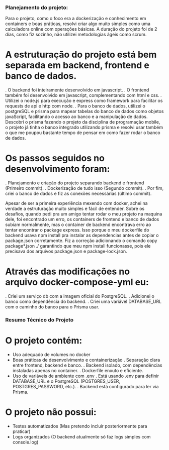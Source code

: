 ### Planejamento do projeto:

Para o projeto, como o foco era a dockerização e conhecimento em containers e boas práticas, resolvi criar algo muito simples como uma calculadora online com operações básicas.
A duração do projeto foi de 2 dias, como fiz sozinho, não utilizei metodologias ágeis como scrum.

# A estruturação do projeto está bem separada em backend, frontend e banco de dados.

. O backend foi inteiramente desenvolvido em javascript.
. O frontend também foi desenvolvido em javascript, complementando com html e css.
. Utilizei o node.js para execução e express como framework para facilitar os requests de api e http com node.
. Para o banco de dados, utilizei o postgreSQL e prisma para mapear tabelas do banco de dados como objetos javaScript, facilitando o acesso ao banco e a manipulação de dados.
  Descobri o prisma fazendo o projeto da disciplina de programação mobile, o projeto já tinha o banco integrado utilizando prisma e resolvi usar também o que me poupou bastante tempo de pensar em como fazer rodar o banco de dados.

# Os passos seguidos no desenvolvimento foram:
. Planejamento e criação do projeto separando backend e frontend (Primeiro commit).
. Dockerização de tudo isso (Segundo commit).
. Por fim, criei o banco de dados e fiz as conexões necessárias (último commit).

Apesar de ser a primeira experiência mexendo com docker, achei na verdade a estruturação muito simples e fácil de entender.
Sobre os desafios, quando pedi pra um amigo tentar rodar o meu projeto na maquina dele, foi encontrado um erro, os containers de frontend e banco de dados subiam normalmente, mas o container de backend encontrava erro ao tentar encontrar o package express. Isso porque o meu dockerfile do backend usava npm install pra instalar as dependencias antes de copiar o package.json corretamente.
Fiz a correção adicionando o comando copy package*.json ./ garantindo que meu npm install funcionasse, pois ele precisava dos arquivos package.json e package-lock.json.

# Através das modificações no arquivo docker-compose-yml eu:
. Criei um serviço db com a imagem oficial do PostgreSQL.
. Adicionei o banco como dependência do backend.
. Criei uma variável DATABASE_URL com o caminho do banco para o Prisma usar.

### Resumo Técnico do Projeto

# O projeto contém:

- Uso adequado de volumes no docker
- Boas práticas de desenvolvimento e containerização
    . Separação clara entre frontend, backend e banco.
    . Backend isolado, com dependências instaladas apenas no container.
    . Dockerfile enxuto e eficiente.
- Uso de variáveis de ambiente com .env
    .  Está usando .env para definir DATABASE_URL e o PostgreSQL (POSTGRES_USER, POSTGRES_PASSWORD, etc.).
    . Backend está configurado para ler via Prisma.

# O projeto não possui:

- Testes automatizados (Mas pretendo incluir posteriormente para praticar)
- Logs organizados (O backend atualmente só faz logs simples com console.log)
